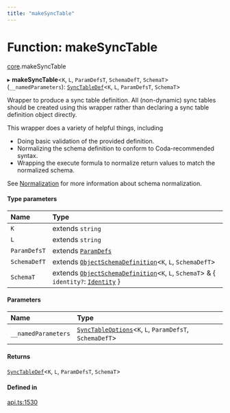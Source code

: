 ```yaml
---
title: "makeSyncTable"
---
```

# Function: makeSyncTable

[core](../modules/core.md).makeSyncTable

▸ **makeSyncTable**<`K`, `L`, `ParamDefsT`, `SchemaDefT`, `SchemaT`\>(`__namedParameters`): [`SyncTableDef`](../interfaces/core.SyncTableDef.md)<`K`, `L`, `ParamDefsT`, `SchemaT`\>

Wrapper to produce a sync table definition. All (non-dynamic) sync tables should be created
using this wrapper rather than declaring a sync table definition object directly.

This wrapper does a variety of helpful things, including
* Doing basic validation of the provided definition.
* Normalizing the schema definition to conform to Coda-recommended syntax.
* Wrapping the execute formula to normalize return values to match the normalized schema.

See [Normalization](/index.html#normalization) for more information about schema normalization.

#### Type parameters

| Name | Type |
| :------ | :------ |
| `K` | extends `string` |
| `L` | extends `string` |
| `ParamDefsT` | extends [`ParamDefs`](../types/core.ParamDefs.md) |
| `SchemaDefT` | extends [`ObjectSchemaDefinition`](../interfaces/core.ObjectSchemaDefinition.md)<`K`, `L`, `SchemaDefT`\> |
| `SchemaT` | extends [`ObjectSchemaDefinition`](../interfaces/core.ObjectSchemaDefinition.md)<`K`, `L`, `SchemaT`\> & { `identity?`: [`Identity`](../interfaces/core.Identity.md)  } |

#### Parameters

| Name | Type |
| :------ | :------ |
| `__namedParameters` | [`SyncTableOptions`](../interfaces/core.SyncTableOptions.md)<`K`, `L`, `ParamDefsT`, `SchemaDefT`\> |

#### Returns

[`SyncTableDef`](../interfaces/core.SyncTableDef.md)<`K`, `L`, `ParamDefsT`, `SchemaT`\>

#### Defined in

[api.ts:1530](https://github.com/coda/packs-sdk/blob/main/api.ts#L1530)
